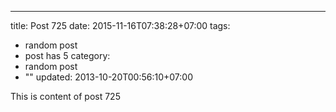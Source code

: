 ---
title: Post 725
date: 2015-11-16T07:38:28+07:00
tags:
  - random post
  - post has 5
category:
  - random post
  - ""
updated: 2013-10-20T00:56:10+07:00

This is content of post 725